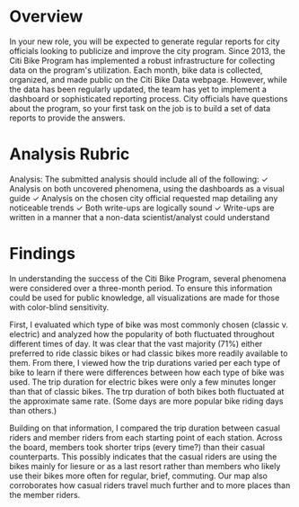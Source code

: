 # Overview

In your new role, you will be expected to generate regular reports for city officials looking to publicize and improve the city program.
Since 2013, the Citi Bike Program has implemented a robust infrastructure for collecting data on the program's utilization. Each month, bike data is collected, organized, and made public on the Citi Bike Data webpage.
However, while the data has been regularly updated, the team has yet to implement a dashboard or sophisticated reporting process. City officials have questions about the program, so your first task on the job is to build a set of data reports to provide the answers.

# Analysis Rubric

Analysis: 
The submitted analysis should include all of the following: 
✓ Analysis on both uncovered phenomena, using the dashboards as a visual guide
✓ Analysis on the chosen city official requested map detailing any noticeable trends
✓ Both write-ups are logically sound
✓ Write-ups are written in a manner that a non-data scientist/analyst could understand

# Findings

In understanding the success of the Citi Bike Program, several phenomena were considered over a three-month period. To ensure this information could be used for public knowledge, all visualizations are made for those with color-blind sensitivity.

First, I evaluated which type of bike was most commonly chosen (classic v. electric) and analyzed how the popularity of both fluctuated throughout different times of day. It was clear that the vast majority (71%) either preferred to ride classic bikes or had classic bikes more readily available to them. From there, I viewed how the trip durations varied per each type of bike to learn if there were differences between how each type of bike was used. The trip duration for electric bikes were only a few minutes longer than that of classic bikes. The trp duration of both bikes both fluctuated at the approximate same rate. (Some days are more popular bike riding days than others.)

Building on that information, I compared the trip duration between casual riders and member riders from each starting point of each station. Across the board, members took shorter trips (every time?) than their casual counterparts. This possibly indicates that the casual riders are using the bikes mainly for liesure or as a last resort rather than members who likely use their bikes more often for regular, brief, commuting. Our map also corroborates how casual riders travel much further and to more places than the member riders.
